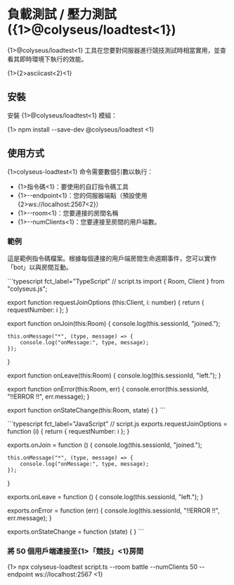 # 負載測試 / 壓力測試 ({1>@colyseus/loadtest<1})

{1>@colyseus/loadtest<1} 工具在您要對伺服器進行競技測試時相當實用，並查看其即時環境下執行的效能。

{1>{2>asciicast<2}<1}

## 安裝

安裝 {1>@colyseus/loadtest<1} 模組：

{1> npm install --save-dev @colyseus/loadtest <1}

## 使用方式

{1>colyseus-loadtest<1} 命令需要數個引數以執行：

- {1>指令碼<1}：要使用的自訂指令碼工具
- {1>--endpoint<1}：您的伺服器端點（預設使用 {2>ws://localhost:2567<2}）
- {1>--room<1}：您要連接的房間名稱
- {1>--numClients<1}：您要連接至房間的用戶端數。

### 範例

這是範例指令碼檔案。根據每個連接的用戶端房間生命週期事件，您可以實作「bot」以與房間互動。

\`\`\`typescript fct\_label="TypeScript" // script.ts import { Room, Client } from "colyseus.js";

export function requestJoinOptions (this:Client, i: number) { return { requestNumber: i }; }

export function onJoin(this:Room) { console.log(this.sessionId, "joined.");

    this.onMessage("*", (type, message) => {
        console.log("onMessage:", type, message);
    });
}

export function onLeave(this:Room) { console.log(this.sessionId, "left."); }

export function onError(this:Room, err) { console.error(this.sessionId, "!!ERROR !!", err.message); }

export function onStateChange(this:Room, state) { } \`\`\`

\`\`\`typescript fct\_label="JavaScript" // script.js exports.requestJoinOptions = function (i) { return { requestNumber: i }; }

exports.onJoin = function () { console.log(this.sessionId, "joined.");

    this.onMessage("*", (type, message) => {
        console.log("onMessage:", type, message);
    });
}

exports.onLeave = function () { console.log(this.sessionId, "left."); }

exports.onError = function (err) { console.log(this.sessionId, "!!ERROR !!", err.message); }

exports.onStateChange = function (state) { } \`\`\`

### 將 50 個用戶端連接至{1>「競技」<1}房間

{1> npx colyseus-loadtest script.ts --room battle --numClients 50 --endpoint ws://localhost:2567 <1}